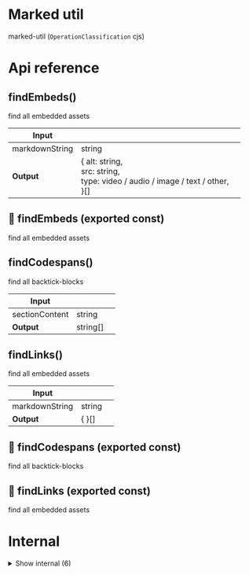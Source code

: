 # Marked util

marked-util (`OperationClassification` cjs)



# Api reference

## findEmbeds()

find all embedded assets


| Input      |    |    |
| ---------- | -- | -- |
| markdownString | string |  |
| **Output** | { alt: string, <br />src: string, <br />type: video / audio / image / text / other, <br /> }[]   |    |



## 📄 findEmbeds (exported const)

find all embedded assets


## findCodespans()

find all backtick-blocks


| Input      |    |    |
| ---------- | -- | -- |
| sectionContent | string |  |
| **Output** | string[]   |    |



## findLinks()

find all embedded assets


| Input      |    |    |
| ---------- | -- | -- |
| markdownString | string |  |
| **Output** | {  }[]   |    |



## 📄 findCodespans (exported const)

find all backtick-blocks


## 📄 findLinks (exported const)

find all embedded assets

# Internal

<details><summary>Show internal (6)</summary>
    
  # findCodespansFromTokenRecursively()




| Input      |    |    |
| ---------- | -- | -- |
| token | `marked.Token` |  |
| **Output** | string[]   |    |



## findEmbedsFromTokenRecursively()

| Input      |    |    |
| ---------- | -- | -- |
| token | `marked.Token` |  |
| **Output** | {  }[]   |    |



## findLinksFromTokenRecursively()

| Input      |    |    |
| ---------- | -- | -- |
| token | `marked.Token` |  |
| **Output** | {  }[]   |    |



## 📄 findCodespansFromTokenRecursively (exported const)

## 📄 findEmbedsFromTokenRecursively (exported const)

## 📄 findLinksFromTokenRecursively (exported const)

  </details>

